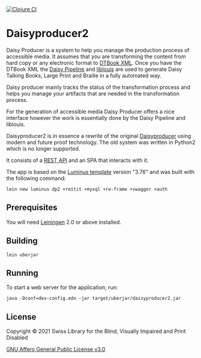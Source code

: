 [![Clojure CI](https://github.com/sbsdev/daisyproducer2/actions/workflows/clojure.yml/badge.svg)](https://github.com/sbsdev/daisyproducer2/actions/workflows/clojure.yml)

# Daisyproducer2

Daisy Producer is a system to help you manage the production process
of accessible media. It assumes that you are transforming the content
from hard copy or any electronic format to [DTBook XML][1]. Once you
have the DTBook XML the [Daisy Pipeline][2] and [liblouis][3] are used
to generate Daisy Talking Books, Large Print and Braille in a fully
automated way.

[1]: https://en.wikipedia.org/wiki/DTBook
[2]: http://www.daisy.org/projects/pipeline/
[3]: http://www.liblouis.org

Daisy producer mainly tracks the status of the transformation process
and helps you manage your artifacts that are needed in the
transformation process.

For the generation of accessible media Daisy Producer offers a nice
interface however the work is essentially done by the Daisy Pipeline
and liblouis.

Daisyproducer2 is in essence a rewrite of the original [Daisyproducer][4]
using modern and future proof technology. The old system was written
in Python2 which is no longer supported.

[4]: https://github.com/sbsdev/daisyproducer

It consists of a [REST API][5] and an SPA that interacts with it.

[5]: http://localhost:3000/swagger-ui/index.html

The app is based on the [Luminus template][6] version "3.76" and was
built with the following command:

    lein new luminus dp2 +reitit +mysql +re-frame +swagger +auth

[6]: https://github.com/luminus-framework/luminus-template

## Prerequisites

You will need [Leiningen][7] 2.0 or above installed.

[7]: https://github.com/technomancy/leiningen

## Building

    lein uberjar

## Running

To start a web server for the application, run:

    java -Dconf=dev-config.edn -jar target/uberjar/daisyproducer2.jar

## License

Copyright © 2021 Swiss Library for the Blind, Visually Impaired and Print Disabled

[GNU Affero General Public License v3.0][8]

[8]: https://www.gnu.org/licenses/agpl-3.0.en.html
